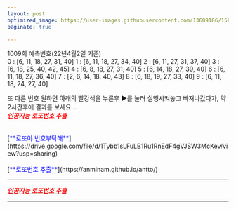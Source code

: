 ```yaml
---
layout: post
optimized_image: https://user-images.githubusercontent.com/13609186/158835080-a034c049-d33e-4cd5-8f5a-d7ed4e4a57d3.jpg
paginate: true

---
```

1009회 예측번호(22년4월2일 기준) <br>
0 : [6, 11, 18, 27, 31, 40]
1 : [6, 11, 18, 27, 34, 40]
2 : [6, 11, 27, 31, 37, 40]
3 : [6, 18, 25, 40, 42, 45]
4 : [6, 8, 18, 27, 31, 40]
5 : [6, 14, 18, 27, 39, 40]
6 : [6, 11, 18, 27, 36, 40]
7 : [2, 6, 14, 18, 40, 43]
8 : [6, 18, 19, 27, 33, 40]
9 : [6, 11, 18, 24, 27, 40]
<br>

또 다른 번호 원하면 아래의 빨강색을 누른후 ▶를 눌러 실행시켜놓고 빠져나갔다가, 약 2시간후에 결과를 보세요...<br>
[<span style="color:red">***인공지능 로또번호 추출***</span>](https://colab.research.google.com/github/choijangwook/cjw/blob/master/_posts/lotto_tcp_one_20220303.ipynb) <br>

<br>
[<span style="color:blue">**로또야 번호부탁해**</span>](https://drive.google.com/file/d/1Tybb1sLFuLB1Ru1RnEdF4gVJSW3McKev/view?usp=sharing) <br>
<br>
[<span style="color:blue">**로또번호 추출**</span>](https://anminam.github.io/antto/) <br>

---
[<span style="color:red">***인공지능 로또번호 추출***</span>](https://colab.research.google.com/drive/1UShooYJlTse2cZNwSzU2du7PTSc9FyIG) <br>

---
